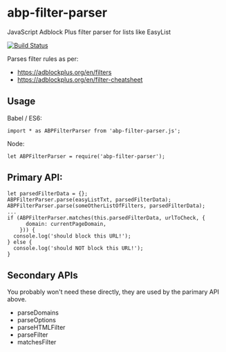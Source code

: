 # abp-filter-parser
JavaScript Adblock Plus filter parser for lists like EasyList

[![Build Status](https://travis-ci.org/bbondy/abp-filter-parser.svg?branch=master)](https://travis-ci.org/bbondy/abp-filter-parser)

Parses filter rules as per:
- https://adblockplus.org/en/filters
- https://adblockplus.org/en/filter-cheatsheet

## Usage

Babel / ES6:

```
import * as ABPFilterParser from 'abp-filter-parser.js';
```

Node:

```
let ABPFilterParser = require('abp-filter-parser');
```

## Primary API:

```
let parsedFilterData = {};
ABPFilterParser.parse(easyListTxt, parsedFilterData);
ABPFilterParser.parse(someOtherListOfFilters, parsedFilterData);
...
if (ABPFilterParser.matches(this.parsedFilterData, urlToCheck, {
      domain: currentPageDomain,
    })) {
  console.log('should block this URL!');
} else {
  console.log('should NOT block this URL!');
}
```

## Secondary APIs

You probably won't need these directly, they are used by the parimary API above.

- parseDomains
- parseOptions
- parseHTMLFilter
- parseFilter
- matchesFilter
